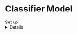 # Classifier Model


<summary>
Set up
<details>
Here's how you set up this project : 

### Auto
1. Clone this repo (gist should be out soon) 
2. On *Windows* open up command prompt and type the following (from your project directory) 
3. Type the following `cntk.exe configFile=ModelClass.cntk makeMode=false` 
4. If you want to do it manually ,ensure you have the `.cntk` file and the Test and Training Data
</details>
</summary>